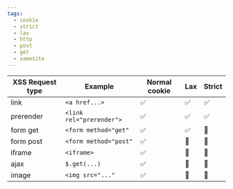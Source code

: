 ```yaml
---
tags:
  - cookie
  - strict
  - lax
  - http
  - post
  - get
  - samesite
---
```

| XSS Request type | Example                  | Normal cookie | Lax | Strict |
| ------------ | ------------------------ | ------------- | --- | ------ |
| link         | `<a href...>`            | ✅            | ✅  | ✅     |
| prerender    | `<link rel="prerender">` | ✅            | ✅  | ✅     |
| form get     | `<form method="get"`     | ✅            | ✅  | 🚫     |
| form post    | `<form method="post"`    | ✅            | 🚫  | 🚫     |
| iframe       | `<iframe>`               | ✅            | 🚫  | 🚫     |
| ajax         | `$.get(...)`             | ✅            | 🚫  | 🚫     |
| image        | `<img src="..."`         | ✅            | 🚫  | 🚫       |

